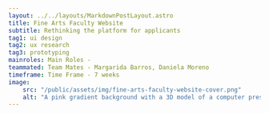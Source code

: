 ```yaml
---
layout: ../../layouts/MarkdownPostLayout.astro
title: Fine Arts Faculty Website
subtitle: Rethinking the platform for applicants
tag1: ui design
tag2: ux research
tag3: prototyping
mainroles: Main Roles - 
teammated: Team Mates - Margarida Barros, Daniela Moreno
timeframe: Time Frame - 7 weeks
image:
    src: "/public/assets/img/fine-arts-faculty-website-cover.png"
    alt: "A pink gradient background with a 3D model of a computer presenting the redesign of the website of the Faculty of Fine Arts of the University of Lisbon."
---
```

